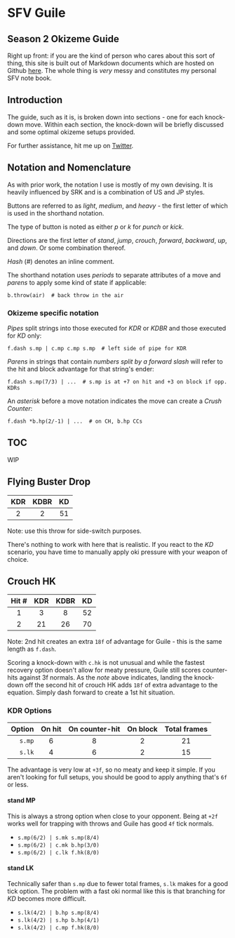 # SFV Guile
## Season 2 Okizeme Guide

Right up front: if you are the kind of person who cares about this sort
of thing, this site is built out of Markdown documents which are hosted on
Github [here](https://github.com/weirdtales/sfv). The whole thing is *very*
messy and constitutes my personal SFV note book.


## Introduction

The guide, such as it is, is broken down into sections - one for each
knock-down move. Within each section, the knock-down will be briefly discussed
and some optimal okizeme setups provided.

For further assistance, hit me up on [Twitter](https://twitter.com/melboyce).


## Notation and Nomenclature

As with prior work, the notation I use is mostly of my own devising. It is
heavily influenced by SRK and is a combination of US and JP styles.

Buttons are referred to as *light*, *medium*, and *heavy* - the first letter
of which is used in the shorthand notation.

The type of button is noted as either *p* or *k* for *punch* or *kick*.

Directions are the first letter of *stand*, *jump*, *crouch*, *forward*,
*backward*, *up*, and *down*. Or some combination thereof.

*Hash* (#) denotes an inline comment.

The shorthand notation uses *periods* to separate attributes of a move and
*parens* to apply some kind of state if applicable:

`b.throw(air)  # back throw in the air`


### Okizeme specific notation

*Pipes* split strings into those executed for *KDR* or *KDBR* and those
executed for *KD* only:

`f.dash s.mp | c.mp c.mp s.mp  # left side of pipe for KDR`

*Parens* in strings that contain *numbers split by a forward slash* will
refer to the hit and block advantage for that string's ender:

`f.dash s.mp(7/3) | ...  # s.mp is at +7 on hit and +3 on block if opp. KDRs`

An *asterisk* before a move notation indicates the move can create a *Crush
Counter*:

`f.dash *b.hp(2/-1) | ...  # on CH, b.hp CCs`


## TOC

WIP


## Flying Buster Drop

| KDR | KDBR | KD |
|:---:|:----:|:--:|
|2|2|51|

Note: use this throw for side-switch purposes.

There's nothing to work with here that is realistic. If you react to the *KD*
scenario, you have time to manually apply oki pressure with your weapon
of choice.


## Crouch HK

| Hit # | KDR | KDBR | KD |
|:-----:|:---:|:----:|:--:|
|1|3|8|52|
|2|21|26|70|

Note: 2nd hit creates an extra `18f` of advantage for Guile - this is the
same length as `f.dash`.

Scoring a knock-down with `c.hk` is not unusual and while the fastest
recovery option doesn't allow for meaty pressure, Guile still scores
counter-hits against 3f normals. As the *note* above indicates, landing the
knock-down off the second hit of crouch HK adds `18f` of extra advantage to
the equation. Simply dash forward to create a 1st hit situation.


### KDR Options

| Option | On hit | On counter-hit | On block | Total frames |
|-------:|:------:|:--------------:|:--------:|:------------:|
|`s.mp`|6|8|2|21|
|`s.lk`|4|6|2|15|

The advantage is very low at `+3f`, so no meaty and keep it simple. If you
aren't looking for full setups, you should be good to apply anything that's
`6f` or less.


#### stand MP

This is always a strong option when close to your opponent. Being at `+2f`
works well for trapping with throws and Guile has good `4f` tick normals.

* `s.mp(6/2) | s.mk s.mp(8/4)`
* `s.mp(6/2) | c.mk b.hp(3/0)`
* `s.mp(6/2) | c.lk f.hk(8/0)`


#### stand LK

Technically safer than `s.mp` due to fewer total frames, `s.lk` makes
for a good tick option. The problem with a fast oki normal like this is that
branching for *KD* becomes more difficult.

* `s.lk(4/2) | b.hp s.mp(8/4)`
* `s.lk(4/2) | s.hp b.hp(4/1)`
* `s.lk(4/2) | c.mp f.hk(8/0)`
